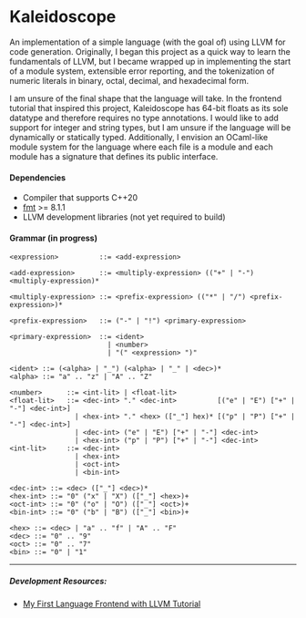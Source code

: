 # Kaleidoscope

An implementation of a simple language (with the goal of) using LLVM for code generation.
Originally, I began this project as a quick way to learn the fundamentals of LLVM, but I became
wrapped up in implementing the start of a module system, extensible error reporting, and the
tokenization of numeric literals in binary, octal, decimal, and hexadecimal form.

I am unsure of the final shape that the language will take. In the frontend tutorial that inspired
this project, Kaleidoscope has 64-bit floats as its sole datatype and therefore requires no type
annotations. I would like to add support for integer and string types, but I am unsure if the
language will be dynamically or statically typed. Additionally, I envision an OCaml-like module
system for the language where each file is a module and each module has a signature that defines its
public interface.

#### Dependencies

* Compiler that supports C++20
* [fmt](https://github.com/fmtlib/fmt) >= 8.1.1
* LLVM development libraries (not yet required to build)

#### Grammar (in progress)

```
<expression>          ::= <add-expression>

<add-expression>      ::= <multiply-expression> (("+" | "-") <multiply-expression)*

<multiply-expression> ::= <prefix-expression> (("*" | "/") <prefix-expression>)*

<prefix-expression>   ::= ("-" | "!") <primary-expression>

<primary-expression>  ::= <ident>
                        | <number>
                        | "(" <expression> ")"

<ident> ::= (<alpha> | "_") (<alpha> | "_" | <dec>)*
<alpha> ::= "a" .. "z" | "A" .. "Z"

<number>      ::= <int-lit> | <float-lit>
<float-lit>   ::= <dec-int> "." <dec-int>          [("e" | "E") ["+" | "-"] <dec-int>]
                | <hex-int> "." <hex> (["_"] hex)* [("p" | "P") ["+" | "-"] <dec-int>]
                | <dec-int> ("e" | "E") ["+" | "-"] <dec-int>
                | <hex-int> ("p" | "P") ["+" | "-"] <dec-int>
<int-lit>     ::= <dec-int>
                | <hex-int>
                | <oct-int>
                | <bin-int>

<dec-int> ::= <dec> (["_"] <dec>)*
<hex-int> ::= "0" ("x" | "X") (["_"] <hex>)+
<oct-int> ::= "0" ("o" | "O") (["_"] <oct>)+
<bin-int> ::= "0" ("b" | "B") (["_"] <bin>)+

<hex> ::= <dec> | "a" .. "f" | "A" .. "F"
<dec> ::= "0" .. "9"
<oct> ::= "0" .. "7"
<bin> ::= "0" | "1"
```
---

##### Development Resources:

* [My First Language Frontend with LLVM Tutorial](https://llvm.org/docs/tutorial/MyFirstLanguageFrontend/index.html)
